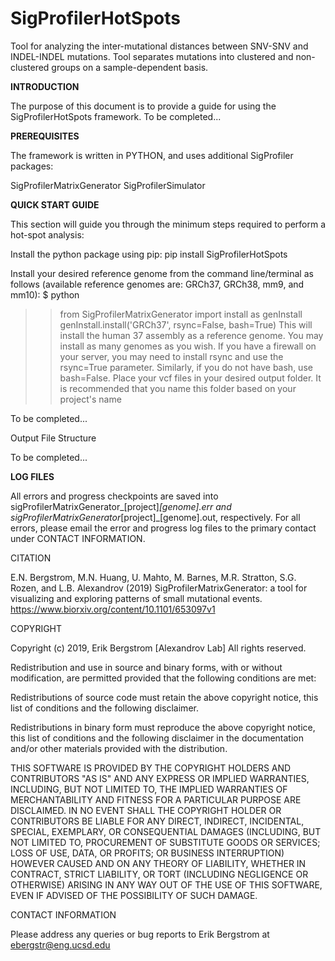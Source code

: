 # SigProfilerHotSpots
Tool for analyzing the inter-mutational distances between SNV-SNV and INDEL-INDEL mutations. Tool separates mutations into clustered and non-clustered groups on a sample-dependent basis. 


**INTRODUCTION**

The purpose of this document is to provide a guide for using the SigProfilerHotSpots framework.
To be completed...

**PREREQUISITES**

The framework is written in PYTHON, and uses additional SigProfiler packages:

SigProfilerMatrixGenerator
SigProfilerSimulator

**QUICK START GUIDE**

This section will guide you through the minimum steps required to perform a hot-spot analysis:

Install the python package using pip:
                          pip install SigProfilerHotSpots
                          
Install your desired reference genome from the command line/terminal as follows (available reference genomes are: GRCh37, GRCh38, mm9, and mm10):
$ python
>> from SigProfilerMatrixGenerator import install as genInstall
>> genInstall.install('GRCh37', rsync=False, bash=True)
This will install the human 37 assembly as a reference genome. You may install as many genomes as you wish. If you have a firewall on your server, you may need to install rsync and use the rsync=True parameter. Similarly, if you do not have bash, 
use bash=False.
Place your vcf files in your desired output folder. It is recommended that you name this folder based on your project's name

To be completed...

Output File Structure

To be completed...


**LOG FILES**

All errors and progress checkpoints are saved into sigProfilerMatrixGenerator_[project]_[genome].err and sigProfilerMatrixGenerator_[project]_[genome].out, respectively. For all errors, please email the error and progress log files to the primary contact under CONTACT INFORMATION.

CITATION

E.N. Bergstrom, M.N. Huang, U. Mahto, M. Barnes, M.R. Stratton, S.G. Rozen, and L.B. Alexandrov (2019) SigProfilerMatrixGenerator: a tool for visualizing and exploring patterns of small mutational events. https://www.biorxiv.org/content/10.1101/653097v1

COPYRIGHT

Copyright (c) 2019, Erik Bergstrom [Alexandrov Lab] All rights reserved.

Redistribution and use in source and binary forms, with or without modification, are permitted provided that the following conditions are met:

Redistributions of source code must retain the above copyright notice, this list of conditions and the following disclaimer.

Redistributions in binary form must reproduce the above copyright notice, this list of conditions and the following disclaimer in the documentation and/or other materials provided with the distribution.

THIS SOFTWARE IS PROVIDED BY THE COPYRIGHT HOLDERS AND CONTRIBUTORS "AS IS" AND ANY EXPRESS OR IMPLIED WARRANTIES, INCLUDING, BUT NOT LIMITED TO, THE IMPLIED WARRANTIES OF MERCHANTABILITY AND FITNESS FOR A PARTICULAR PURPOSE ARE DISCLAIMED. IN NO EVENT SHALL THE COPYRIGHT HOLDER OR CONTRIBUTORS BE LIABLE FOR ANY DIRECT, INDIRECT, INCIDENTAL, SPECIAL, EXEMPLARY, OR CONSEQUENTIAL DAMAGES (INCLUDING, BUT NOT LIMITED TO, PROCUREMENT OF SUBSTITUTE GOODS OR SERVICES; LOSS OF USE, DATA, OR PROFITS; OR BUSINESS INTERRUPTION) HOWEVER CAUSED AND ON ANY THEORY OF LIABILITY, WHETHER IN CONTRACT, STRICT LIABILITY, OR TORT (INCLUDING NEGLIGENCE OR OTHERWISE) ARISING IN ANY WAY OUT OF THE USE OF THIS SOFTWARE, EVEN IF ADVISED OF THE POSSIBILITY OF SUCH DAMAGE.

CONTACT INFORMATION

Please address any queries or bug reports to Erik Bergstrom at ebergstr@eng.ucsd.edu
